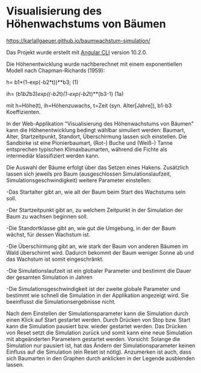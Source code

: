 # Visualisierung des Höhenwachstums von Bäumen
https://karlallgaeuer.github.io/baumwachstum-simulation/

Das Projekt wurde erstellt mit [Angular CLI](https://github.com/angular/angular-cli) version 10.2.0.

Die Höhenentwicklung wurde nachberechnet mit einem exponentiellen Modell nach Chapman-Richards (1959):

h= b1*(1-exp(-b2*t))**b3;                                                              (1)

ih= (b1*b2*b3)*exp((-b2*t)*(1-exp(-b2*t)**(b3-1)                                       (1a)

mit h=Höhe(t), ih=Höhenzuwachs, t=Zeit (syn. Alter[Jahre]), b1-b3 Koeffizienten.

In der Web-Applikation "Visualisierung des Höhenwachstums von Bäumen" kann die Höhenentwicklung bedingt wählbar simuliert werden: Baumart, Alter, Startzeitpunkt, Standort, Überschirmung lassen sich einstellen. Die Sandbirke ist eine Pionierbaumart, (Rot-) Buche und (Weiß-) Tanne entsprechen typischen Klimaxbaumarten, während die Fichte als intermediär klassifiziert werden kann.

Die Auswahl der Bäume erfolgt über das Setzen eines Hakens. Zusätzlich lassen sich jeweils pro Baum (ausgeschlossen Simulationslaufzeit, Simulationsgeschwindigkeit) weitere Parameter einstellen:

-Das Startalter gibt an, wie alt der Baum beim Start des Wachstums sein soll.

-Der Startzeitpunkt gibt an, zu welchem Zeitpunkt in der Simulation der Baum zu wachsen beginnen soll.

-Die Standortklasse gibt an, wie gut die Umgebung, in der der Baum wächst, für dessen Wachstum ist.

-Die Überschirmung gibt an, wie stark der Baum von anderen Bäumen im Wald überschirmt wird. Dadurch bekommt der Baum weniger Sonne ab und das Wachstum ist somit eingeschränkt.

-Die Simulationslaufzeit ist ein globaler Parameter und bestimmt die Dauer der gesamten Simulation in Jahren

-Die Simulationsgeschwindigkeit ist der zweite globale Parameter und bestimmt wie schnell die Simulation in der Applikation angezeigt wird. Sie beeinflusst die Simulationsergebnisse nicht.

Nach dem Einstellen der Simulationsparameter kann die Simulation durch einen Klick auf Start gestartet werden. Durch Drücken von Stop bzw. Start kann die Simulation pausiert bzw. wieder gestartet werden. Das Drücken von Reset setzt die Simulation zurück und somit kann eine neue Simulation mit abgeänderten Parametern gestartet werden. Vorsicht: Solange die Simulation nur pausiert ist, hat das Ändern der Simulationsparameter keinen Einfluss auf die Simulation (ein Reset ist nötig). Anzumerken ist auch, dass sich Baumarten in den Graphen durch anklicken in der Legende ausblenden lassen.